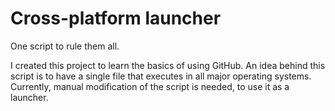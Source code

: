 # Cross-platform launcher
One script to rule them all.

I created this project to learn the basics of using GitHub.
An idea behind this script is to have a single file that executes in all major operating systems.
Currently, manual modification of the script is needed, to use it as a launcher.
